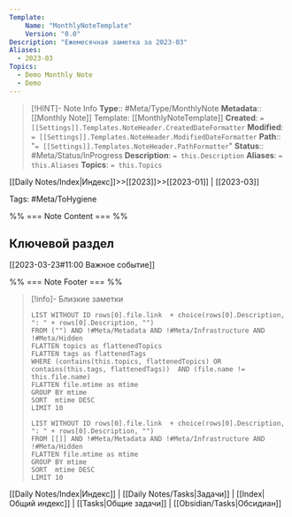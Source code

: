 ```yaml
---
Template:
    Name: "MonthlyNoteTemplate"
    Version: "0.0"
Description: "Ежемесячная заметка за 2023-03"
Aliases:
  - 2023-03
Topics:
  - Demo Monthly Note
  - Demo
---
```

>[!HINT]- Note Info
>**Type**:: #Meta/Type/MonthlyNote 
>**Metadata**:: [[Monthly Note]] 
>Template: [[MonthlyNoteTemplate]]
>**Created**: `= [[Settings]].Templates.NoteHeader.CreatedDateFormatter` 
>**Modified**:  `= [[Settings]].Templates.NoteHeader.ModifiedDateFormatter` 
>**Path**:: "`= [[Settings]].Templates.NoteHeader.PathFormatter`"
>**Status**:: #Meta/Status/InProgress 
>**Description**: `= this.Description`
>**Aliases**: `= this.Aliases`
>**Topics**: `= this.Topics`

[[Daily Notes/Index|Индекс]]>>[[2023]]>>[[2023-01]] | [[2023-03]]

Tags: #Meta/ToHygiene

%% === Note Content === %%

## Ключевой раздел
[[2023-03-23#11:00 Важное событие]]

%% === Note Footer === %%
>[!info]- Близкие заметки 
> ```dataview
> LIST WITHOUT ID rows[0].file.link  + choice(rows[0].Description, ": " + rows[0].Description, "")
> FROM ("") AND !#Meta/Metadata AND !#Meta/Infrastructure AND !#Meta/Hidden
> FLATTEN topics as flattenedTopics
> FLATTEN tags as flattenedTags
> WHERE (contains(this.topics, flattenedTopics) OR contains(this.tags, flattenedTags))  AND (file.name != this.file.name)
> FLATTEN file.mtime as mtime
> GROUP BY mtime
> SORT  mtime DESC
> LIMIT 10 
> ```
> ```dataview
> LIST WITHOUT ID rows[0].file.link  + choice(rows[0].Description, ": " + rows[0].Description, "")
> FROM [[]] AND !#Meta/Metadata AND !#Meta/Infrastructure AND !#Meta/Hidden
> FLATTEN file.mtime as mtime
> GROUP BY mtime
> SORT  mtime DESC
> LIMIT 10 
> ```

[[Daily Notes/Index|Индекс]] | [[Daily Notes/Tasks|Задачи]] | [[Index|Общий индекс]] | [[Tasks|Общие задачи]] | [[Obsidian/Tasks|Обсидиан]]